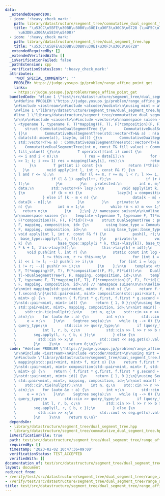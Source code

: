 ```yaml
---
data:
  _extendedDependsOn:
  - icon: ':heavy_check_mark:'
    path: library/datastructure/segment_tree/commutative_dual_segment_tree.hpp
    title: "\u53CC\u5BFE\u30BB\u30B0\u30E1\u30F3\u30C8\u6728 (\u4F5C\u7528\u304C\u53EF\
      \u63DB\u306A\u5834\u5408)"
  - icon: ':heavy_check_mark:'
    path: library/datastructure/segment_tree/dual_segment_tree.hpp
    title: "\u53CC\u5BFE\u30BB\u30B0\u30E1\u30F3\u30C8\u6728"
  _extendedRequiredBy: []
  _extendedVerifiedWith: []
  _isVerificationFailed: false
  _pathExtension: cpp
  _verificationStatusIcon: ':heavy_check_mark:'
  attributes:
    '*NOT_SPECIAL_COMMENTS*': ''
    PROBLEM: https://judge.yosupo.jp/problem/range_affine_point_get
    links:
    - https://judge.yosupo.jp/problem/range_affine_point_get
  bundledCode: "#line 1 \"test/src/datastructure/segment_tree/dual_segment_tree/range_affine_point_get.test.cpp\"\
    \n#define PROBLEM \"https://judge.yosupo.jp/problem/range_affine_point_get\"\n\
    \n#include <iostream>\n#include <atcoder/modint>\n\nusing mint = atcoder::modint998244353;\n\
    \n#line 1 \"library/datastructure/segment_tree/dual_segment_tree.hpp\"\n\n\n\n\
    #line 1 \"library/datastructure/segment_tree/commutative_dual_segment_tree.hpp\"\
    \n\n\n\n#include <cassert>\n#include <vector>\n\nnamespace suisen {\n    template\
    \ <typename T, typename F, T(*mapping)(F, T), F(*composition)(F, F), F(*id)()>\n\
    \    struct CommutativeDualSegmentTree {\n        CommutativeDualSegmentTree()\
    \ {}\n        CommutativeDualSegmentTree(std::vector<T>&& a) : n(a.size()), m(ceil_pow2(a.size())),\
    \ data(std::move(a)), lazy(m, id()) {}\n        CommutativeDualSegmentTree(const\
    \ std::vector<T>& a) : CommutativeDualSegmentTree(std::vector<T>(a)) {}\n    \
    \    CommutativeDualSegmentTree(int n, const T& fill_value) : CommutativeDualSegmentTree(std::vector<T>(n,\
    \ fill_value)) {}\n\n        T operator[](int i) const {\n            assert(0\
    \ <= i and i < n);\n            T res = data[i];\n            for (i = (i + m)\
    \ >> 1; i; i >>= 1) res = mapping(lazy[i], res);\n            return res;\n  \
    \      }\n        T get(int i) const {\n            return (*this)[i];\n     \
    \   }\n        void apply(int l, int r, const F& f) {\n            assert(0 <=\
    \ l and r <= n);\n            for (l += m, r += m; l < r; l >>= 1, r >>= 1) {\n\
    \                if (l & 1) apply(l++, f);\n                if (r & 1) apply(--r,\
    \ f);\n            }\n        }\n    protected:\n        int n, m;\n        std::vector<T>\
    \ data;\n        std::vector<F> lazy;\n\n        void apply(int k, const F& f)\
    \ {\n            if (k < m) {\n                lazy[k] = composition(f, lazy[k]);\n\
    \            } else if (k - m < n) {\n                data[k - m] = mapping(f,\
    \ data[k - m]);\n            }\n        }\n    private:\n        static int ceil_pow2(int\
    \ n) {\n            int m = 1;\n            while (m < n) m <<= 1;\n         \
    \   return m;\n        }\n    };\n} // namespace suisen\n\n\n#line 5 \"library/datastructure/segment_tree/dual_segment_tree.hpp\"\
    \n\nnamespace suisen {\n    template <typename T, typename F, T(*mapping)(F, T),\
    \ F(*composition)(F, F), F(*id)()>\n    struct DualSegmentTree : public CommutativeDualSegmentTree<T,\
    \ F, mapping, composition, id> {\n        using base_type = CommutativeDualSegmentTree<T,\
    \ F, mapping, composition, id>;\n        using base_type::base_type;\n       \
    \ void apply(int l, int r, const F& f) {\n            push(l, r);\n          \
    \  base_type::apply(l, r, f);\n        }\n    private:\n        void push(int\
    \ k) {\n            base_type::apply(2 * k, this->lazy[k]), base_type::apply(2\
    \ * k + 1, this->lazy[k]);\n            this->lazy[k] = id();\n        }\n   \
    \     void push(int l, int r) {\n            static const int log = __builtin_ctz(this->m);\n\
    \            l += this->m, r += this->m;\n            for (int i = log; (l >>\
    \ i) << i != l; --i) push(l >> i);\n            for (int i = log; (r >> i) <<\
    \ i != r; --i) push(r >> i);\n        }\n    };\n\n    template <typename T, typename\
    \ F, T(*mapping)(F, T), F(*composition)(F, F), F(*id)()>\n    DualSegmentTree(int,\
    \ T)->DualSegmentTree<T, F, mapping, composition, id>;\n\n    template <typename\
    \ T, typename F, T(*mapping)(F, T), F(*composition)(F, F), F(*id)()>\n    DualSegmentTree(std::vector<T>)->DualSegmentTree<T,\
    \ F, mapping, composition, id>;\n} // namespace suisen\n\n\n\n#line 9 \"test/src/datastructure/segment_tree/dual_segment_tree/range_affine_point_get.test.cpp\"\
    \n\nmint mapping(std::pair<mint, mint> f, mint x) {\n    return f.first * x +\
    \ f.second;\n}\nstd::pair<mint, mint> composition(std::pair<mint, mint> f, std::pair<mint,\
    \ mint> g) {\n    return { f.first * g.first, f.first * g.second + f.second };\n\
    }\nstd::pair<mint, mint> id() {\n    return { 1, 0 };\n}\nusing Segtree = suisen::DualSegmentTree<mint,\
    \ std::pair<mint, mint>, mapping, composition, id>;\n\nint main() {\n    std::ios::sync_with_stdio(false);\n\
    \    std::cin.tie(nullptr);\n\n    int n, q;\n    std::cin >> n >> q;\n\n    std::vector<mint>\
    \ a(n);\n    for (auto &e : a) {\n        int v;\n        std::cin >> v;\n   \
    \     e = v;\n    }\n\n    Segtree seg(a);\n    while (q --> 0) {\n        int\
    \ query_type;\n        std::cin >> query_type;\n        if (query_type == 0) {\n\
    \            int l, r, b, c;\n            std::cin >> l >> r >> b >> c;\n    \
    \        seg.apply(l, r, { b, c });\n        } else {\n            int x;\n  \
    \          std::cin >> x;\n            std::cout << seg.get(x).val() << '\\n';\n\
    \        }\n    }\n\n    return 0;\n}\n"
  code: "#define PROBLEM \"https://judge.yosupo.jp/problem/range_affine_point_get\"\
    \n\n#include <iostream>\n#include <atcoder/modint>\n\nusing mint = atcoder::modint998244353;\n\
    \n#include \"library/datastructure/segment_tree/dual_segment_tree.hpp\"\n\nmint\
    \ mapping(std::pair<mint, mint> f, mint x) {\n    return f.first * x + f.second;\n\
    }\nstd::pair<mint, mint> composition(std::pair<mint, mint> f, std::pair<mint,\
    \ mint> g) {\n    return { f.first * g.first, f.first * g.second + f.second };\n\
    }\nstd::pair<mint, mint> id() {\n    return { 1, 0 };\n}\nusing Segtree = suisen::DualSegmentTree<mint,\
    \ std::pair<mint, mint>, mapping, composition, id>;\n\nint main() {\n    std::ios::sync_with_stdio(false);\n\
    \    std::cin.tie(nullptr);\n\n    int n, q;\n    std::cin >> n >> q;\n\n    std::vector<mint>\
    \ a(n);\n    for (auto &e : a) {\n        int v;\n        std::cin >> v;\n   \
    \     e = v;\n    }\n\n    Segtree seg(a);\n    while (q --> 0) {\n        int\
    \ query_type;\n        std::cin >> query_type;\n        if (query_type == 0) {\n\
    \            int l, r, b, c;\n            std::cin >> l >> r >> b >> c;\n    \
    \        seg.apply(l, r, { b, c });\n        } else {\n            int x;\n  \
    \          std::cin >> x;\n            std::cout << seg.get(x).val() << '\\n';\n\
    \        }\n    }\n\n    return 0;\n}"
  dependsOn:
  - library/datastructure/segment_tree/dual_segment_tree.hpp
  - library/datastructure/segment_tree/commutative_dual_segment_tree.hpp
  isVerificationFile: true
  path: test/src/datastructure/segment_tree/dual_segment_tree/range_affine_point_get.test.cpp
  requiredBy: []
  timestamp: '2023-02-02 10:47:36+09:00'
  verificationStatus: TEST_ACCEPTED
  verifiedWith: []
documentation_of: test/src/datastructure/segment_tree/dual_segment_tree/range_affine_point_get.test.cpp
layout: document
redirect_from:
- /verify/test/src/datastructure/segment_tree/dual_segment_tree/range_affine_point_get.test.cpp
- /verify/test/src/datastructure/segment_tree/dual_segment_tree/range_affine_point_get.test.cpp.html
title: test/src/datastructure/segment_tree/dual_segment_tree/range_affine_point_get.test.cpp
---
```


